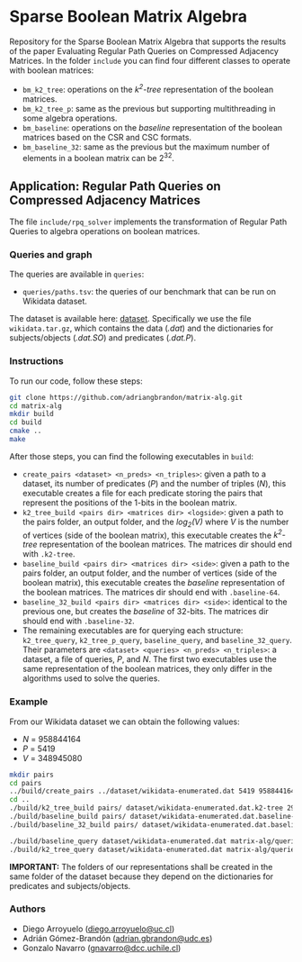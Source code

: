 # Sparse Boolean Matrix Algebra

Repository for the Sparse Boolean Matrix Algebra that supports the results of the paper Evaluating Regular Path Queries on Compressed Adjacency Matrices.
In the folder `include` you can find four different classes to operate with boolean matrices:
- `bm_k2_tree`: operations on the *k<sup>2</sup>-tree* representation of the boolean matrices.
- `bm_k2_tree_p`: same as the previous but supporting multithreading in some algebra operations.
- `bm_baseline`: operations on the *baseline* representation of the boolean matrices based on the CSR and CSC formats.
- `bm_baseline_32`: same as the previous but the maximum number of elements in a boolean matrix can be 2<sup>32</sup>.

## Application: Regular Path Queries on Compressed Adjacency Matrices

The file  `include/rpq_solver` implements the transformation of Regular Path Queries to algebra operations on boolean matrices.

### Queries and graph

The queries are available in `queries`:

- `queries/paths.tsv`: the queries of our benchmark that can be run on Wikidata dataset.

The dataset is available here: [dataset](https://zenodo.org/record/7254968). Specifically we use the file `wikidata.tar.gz`, 
which contains the data (*.dat*) and the dictionaries for subjects/objects (*.dat.SO*) and predicates (*.dat.P*).

### Instructions

To run our code, follow these steps:

```Bash
git clone https://github.com/adriangbrandon/matrix-alg.git
cd matrix-alg
mkdir build
cd build
cmake ..
make
```
After those steps, you can find the following executables in `build`:

- `create_pairs <dataset> <n_preds> <n_triples>`: given a path to a dataset, its number of predicates (*P*) and the number of
triples (*N*), this executable creates a file for each predicate storing the pairs that represent the positions of the 1-bits 
in the boolean matrix.
- `k2_tree_build <pairs dir> <matrices dir> <logside>`: given a path to the pairs folder, an output folder, and 
the *log<sub>2</sub>(V)* where *V* is the number of vertices (side of the boolean matrix), this executable creates
the *k<sup>2</sup>-tree* representation of the boolean matrices. The matrices dir should end with `.k2-tree`.
- `baseline_build <pairs dir> <matrices dir> <side>`: given a path to the pairs folder, an output folder, and
the number of vertices (side of the boolean matrix), this executable creates the *baseline* representation of the boolean matrices.
  The matrices dir should end with `.baseline-64`.
- `baseline_32_build <pairs dir> <matrices dir> <side>`: identical to the previous one, but creates the *baseline* of 32-bits. The matrices dir should end with `.baseline-32`.
- The remaining executables are for querying each structure: `k2_tree_query`, `k2_tree_p_query`, `baseline_query`, and `baseline_32_query`.
Their parameters are `<dataset> <queries> <n_preds> <n_triples>`: a dataset, a file of queries, *P*, and *N*. The first two executables use
the same representation of the boolean matrices, they only differ in the algorithms used to solve the queries.

### Example

From our Wikidata dataset we can obtain the following values:
- *N* = 958844164
- *P* = 5419
- *V* = 348945080

```Bash
mkdir pairs
cd pairs
../build/create_pairs ../dataset/wikidata-enumerated.dat 5419 958844164
cd ..
./build/k2_tree_build pairs/ dataset/wikidata-enumerated.dat.k2-tree 29
./build/baseline_build pairs/ dataset/wikidata-enumerated.dat.baseline-64 348945080
./build/baseline_32_build pairs/ dataset/wikidata-enumerated.dat.baseline-32 348945080

./build/baseline_query dataset/wikidata-enumerated.dat matrix-alg/queries/paths.tsv 5419 958844164
./build/k2_tree_query dataset/wikidata-enumerated.dat matrix-alg/queries/paths.tsv 5419 958844164
```

**IMPORTANT:** The folders of our representations shall be created in the same folder of the dataset because
they depend on the dictionaries for predicates and subjects/objects.

### Authors
- Diego Arroyuelo (diego.arroyuelo@uc.cl)
- Adrián Gómez-Brandón (adrian.gbrandon@udc.es)
- Gonzalo Navarro (gnavarro@dcc.uchile.cl)
